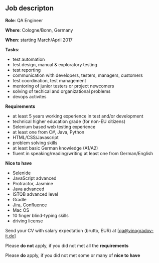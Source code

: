 ## Job descripton

**Role**: QA Engineer

**Where**: Cologne/Bonn, Germany

**When**: starting March/April 2017

**Tasks**:

- test automation 
- test design, manual & exploratory testing
- test reporting
- communication with developers, testers, managers, customers
- test coordination, test management
- mentoring of junior testers or project newcomers
- solving of techical and organizational problems
- devops activites

**Requirements**

- at least 5 years working experience in test and/or development
- technical higher education grade (for non-EU citizens)
- Selenium based web testing experience
- at least one from C#, Java, Python
- HTML/CSS/Javascript
- problem solving skills
- at least basic German knowledge (A1/A2)
- fluent in speaking/reading/writing at least one from German/English

**Nice to have**

- Selenide
- JavaScript advanced
- Protractor, Jasmine
- Java advanced
- ISTQB advanced level
- Gradle
- Jira, Confluence
- Mac OS
- 10 finger blind-typing skills
- driving license


Send your CV with salary expectation (brutto, EUR) at [qa@vinogradov-it.de]

Please **do not** apply, if you did not met all the **requirements**

Please **do** apply, if you did not met some or many of **nice to have**
